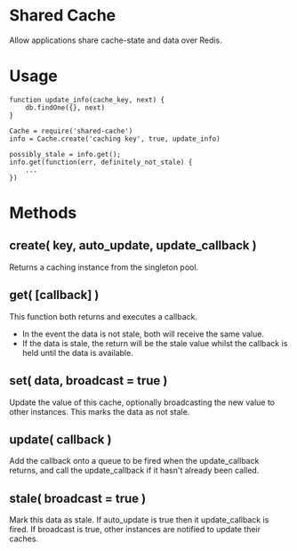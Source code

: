 # Shared Cache

Allow applications share cache-state and data over Redis.

# Usage
```
function update_info(cache_key, next) {
    db.findOne({}, next)
}

Cache = require('shared-cache')
info = Cache.create('caching key', true, update_info)

possibly_stale = info.get();
info.get(function(err, definitely_not_stale) {
    ...
})
```

# Methods

## create( key, auto_update, update_callback )
Returns a caching instance from the singleton pool.

## get( [callback] )
This function both returns and executes a callback.
 - In the event the data is not stale, both will receive the same value.
 - If the data is stale, the return will be the stale value whilst the callback is held until the data is available.

## set( data, broadcast = true )
Update the value of this cache, optionally broadcasting the new value to other instances. This marks the data as not stale.

## update( callback )
Add the callback onto a queue to be fired when the update_callback returns, and call the update_callback if it hasn't already been called.

## stale( broadcast = true )
Mark this data as stale. If auto_update is true then it update_callback is fired. If broadcast is true, other instances are notified to update their caches.
